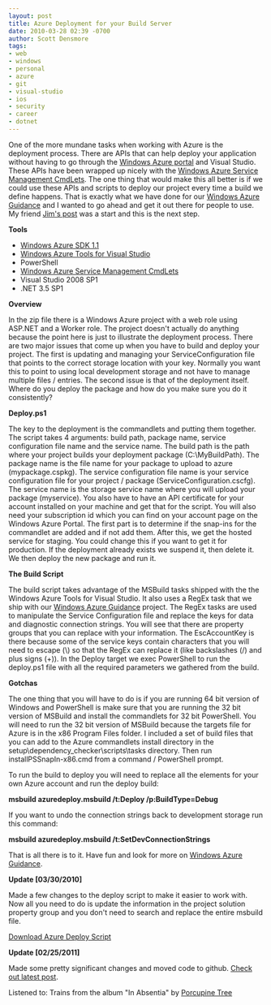 ```yaml
---
layout: post
title: Azure Deployment for your Build Server
date: 2010-03-28 02:39 -0700
author: Scott Densmore
tags:
- web
- windows
- personal
- azure
- git
- visual-studio
- ios
- security
- career
- dotnet
---
```


One of the more mundane tasks when working with Azure is the deployment process. There are APIs that can help deploy your application without having to go through the [Windows Azure portal](http://windows.azure.com) and Visual Studio. These APIs have been wrapped up nicely with the [Windows Azure Service Management CmdLets](http://code.msdn.microsoft.com/azurecmdlets). The one thing that would make this all better is if we could use these APIs and scripts to deploy our project every time a build we define happens. That is exactly what we have done for our [Windows Azure Guidance](http://wag.codeplex.com/) and I wanted to go ahead and get it out there for people to use. My friend [Jim's post](http://www.jimzimmerman.com/blog/2010/03/16/Deploying+An+Azure+Project+Using+TFS+2010.aspx) was a start and this is the next step.

**Tools**

* [Windows Azure SDK 1.1](http://www.microsoft.com/downloads/details.aspx?familyid=DBA6A576-468D-4EF6-877E-B14E3C865D3A&displaylang=en)
* [Windows Azure Tools for Visual Studio](ttp://www.microsoft.com/downloads/details.aspx?FamilyID=5664019e-6860-4c33-9843-4eb40b297ab6&displaylang=en)
* PowerShell
* [Windows Azure Service Management CmdLets](http://code.msdn.microsoft.com/azurecmdlets)
* Visual Studio 2008 SP1
* .NET 3.5 SP1

**Overview**

In the zip file there is a Windows Azure project with a web role using ASP.NET and a Worker role. The project doesn't actually do anything because the point here is just to illustrate the deployment process. There are two major issues that come up when you have to build and deploy your project. The first is updating and managing your ServiceConfiguration file that points to the correct storage location with your key. Normally you want this to point to using local development storage and not have to manage multiple files / entries. The second issue is that of the deployment itself. Where do you deploy the package and how do you make sure you do it consistently?

**Deploy.ps1**

The key to the deployment is the commandlets and putting them together. The script takes 4 arguments: build path, package name, service configuration file name and the service name. The build path is the path where your project builds your deployment package (C:\\MyBuildPath). The package name is the file name for your package to upload to azure (mypackage.cspkg). The service configuration file name is your service configuration file for your project / package (ServiceConfiguration.cscfg). The service name is the storage service name where you will upload your package (myservice). You also have to have an API certificate for your account installed on your machine and get that for the script. You will also need your subscription id which you can find on your account page on the Windows Azure Portal. The first part is to determine if the snap-ins for the commandlet are added and if not add them. After this, we get the hosted service for staging. You could change this if you want to get it for production. If the deployment already exists we suspend it, then delete it. We then deploy the new package and run it.

**The Build Script**

The build script takes advantage of the MSBuild tasks shipped with the the Windows Azure Tools for Visual Studio. It also uses a RegEx task that we ship with our [Windows Azure Guidance](http://wag.codeplex.com) project. The RegEx tasks are used to manipulate the Service Configuration file and replace the keys for data and diagnostic connection strings. You will see that there are property groups that you can replace with your information. The EscAccountKey is there because some of the service keys contain characters that you will need to escape (\\) so that the RegEx can replace it (like backslashes (/) and plus signs (+)). In the Deploy target we exec PowerShell to run the deploy.ps1 file with all the required parameters we gathered from the build.

**Gotchas**

The one thing that you will have to do is if you are running 64 bit version of Windows and PowerShell is make sure that you are running the 32 bit version of MSBuild and install the commandlets for 32 bit PowerShell. You will need to run the 32 bit version of MSBuild because the targets file for Azure is in the x86 Program Files folder. I included a set of build files that you can add to the Azure commandlets install directory in the setup\\dependency\_checker\\scripts\\tasks directory. Then run installPSSnapIn-x86.cmd from a command / PowerShell prompt.

To run the build to deploy you will need to replace all the elements for your own Azure account and run the deploy build:

**msbuild azuredeploy.msbuild /t:Deploy /p:BuildType=Debug**

If you want to undo the connection strings back to development storage run this command:

**msbuild azuredeploy.msbuild /t:SetDevConnectionStrings**

That is all there is to it. Have fun and look for more on [Windows Azure Guidance](http://wag.codeplex.com/).

**Update \[03/30/2010\]**

Made a few changes to the deploy script to make it easier to work with. Now all you need to do is update the information in the project solution property group and you don't need to search and replace the entire msbuild file.

[Download Azure Deploy Script](/assets/files/AzureDeploy.zip)

**Update \[02/25/2011\]**

Made some pretty significant changes and moved code to github.  [Check out latest post](http://scottdensmore.typepad.com/blog/2011/02/another-update-for-the-deployment-scripts-for-windows-azure.html).

Listened to: Trains from the album "In Absentia" by [Porcupine Tree](http://www.google.com/search?q=%22Porcupine%20Tree%22)
